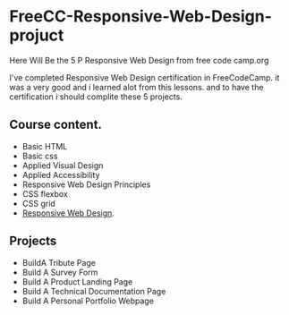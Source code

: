 # FreeCC-Responsive-Web-Design-projuct
Here Will Be the 5 P Responsive Web Design from free code camp.org

I've completed Responsive Web Design certification in FreeCodeCamp. it was a very good and i learned alot from this lessons.
and to have the certification i should complite these 5 projects.

## Course content.
* Basic HTML
* Basic css
* Applied Visual Design
* Applied Accessibility
* Responsive Web Design Principles
* CSS flexbox
* CSS grid
* [Responsive Web Design](https://www.freecodecamp.org/learn/responsive-web-design/).

## Projects
* BuildA Tribute Page
* Build A Survey Form
* Build A Product Landing Page
* Build A Technical Documentation Page
* Build A Personal Portfolio Webpage
